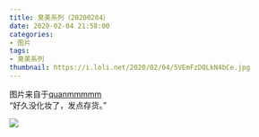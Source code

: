 ```yaml
---
title: 臭美系列（20200204）
date: 2020-02-04 21:58:00
categories:
- 图片
tags:
- 臭美系列
thumbnail: https://i.loli.net/2020/02/04/5VEmFzDQLkN4bCe.jpg
---
```


图片来自于<a href="https://weibo.com/p/1005051720171447" target="_blank">quanmmmmm</a><br/>“好久没化妆了，发点存货。”

![](https://i.loli.net/2020/02/04/5VEmFzDQLkN4bCe.jpg)
